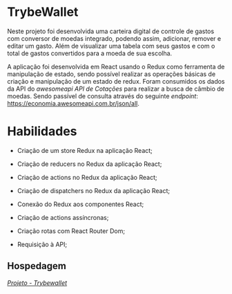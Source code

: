 # TrybeWallet

Neste projeto foi desenvolvida uma carteira digital de controle de gastos com conversor de moedas integrado, podendo assim, adicionar, remover e editar um gasto. Além de visualizar uma tabela com seus gastos e com o total de gastos convertidos para a moeda de sua escolha.

A aplicação foi desenvolvida em React usando o Redux como ferramenta de manipulação de estado, sendo possível realizar as operações básicas de criação e manipulação de um estado de redux. Foram consumidos os dados da API do _awesomeapi API de Cotações_ para realizar a busca de câmbio de moedas. Sendo passível de consulta através do seguinte _endpoint_: <https://economia.awesomeapi.com.br/json/all>.


# Habilidades

- Criação de um store Redux na aplicação React;

- Criação de reducers no Redux da aplicação React;

- Criação de actions no Redux da aplicação React;

- Criação de dispatchers no Redux da aplicação React;

- Conexão do Redux aos componentes React;

- Criação de actions assíncronas;

- Criação rotas com React Router Dom;

- Requisição à API;


## Hospedagem

_[Projeto - Trybewallet](https://trybewallet-project-front-end-geovanaaugusta.vercel.app//)_